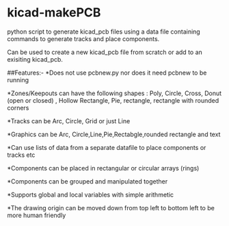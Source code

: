 # kicad-makePCB
python script to generate kicad_pcb files using a data file containing commands to generate tracks and place components.

Can be used to create a new kicad_pcb file from scratch or add to an exisiting kicad_pcb.

##Features:-
*Does not use pcbnew.py nor does it need pcbnew to be running

*Zones/Keepouts can have the following shapes : Poly, Circle, Cross, Donut (open or closed) , Hollow Rectangle, Pie, rectangle, rectangle with rounded corners

*Tracks can be Arc, Circle, Grid or just Line

*Graphics can be Arc, Circle,Line,Pie,Rectabgle,rounded rectangle and text

*Can use lists of data from a separate datafile to place components or tracks etc

*Components can be placed in rectangular or circular arrays (rings)

*Components can be grouped and manipulated together

*Supports global and local variables with simple arithmetic

*The drawing origin can be moved down from top left to bottom left to be more human friendly
